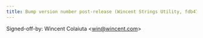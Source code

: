 ```yaml
---
title: Bump version number post-release (Wincent Strings Utility, fdb4707)
---
```


Signed-off-by: Wincent Colaiuta &lt;win@wincent.com&gt;
